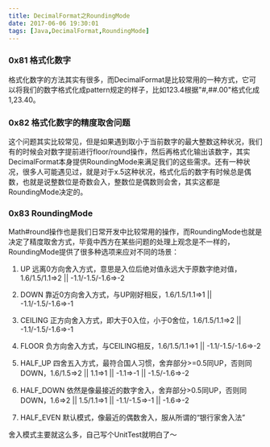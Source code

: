 ```yaml
---
title: DecimalFormat之RoundingMode
date: 2017-06-06 19:30:01
tags: [Java,DecimalFormat,RoundingMode]
---
```


### 0x81 格式化数字

格式化数字的方法其实有很多，而DecimalFormat是比较常用的一种方式，它可以将我们的数字格式化成pattern规定的样子，比如123.4根据"#,##.00"格式化成1,23.40。

### 0x82 格式化数字的精度取舍问题

这个问题其实比较常见，但是如果遇到取小于当前数字的最大整数这种状况，我们有的时候会对数字提前进行floor/round操作，然后再格式化输出该数字，其实DecimalFormat本身提供RoundingMode来满足我们的这些需求。还有一种状况，很多人可能遇见过，就是对于x.5这种状况，格式化后的数字有时候总是偶数，也就是说整数位是奇数会入，整数位是偶数则会舍，其实这都是RoundingMode决定的。

### 0x83 RoundingMode

Math#round操作也是我们日常开发中比较常用的操作，而RoundingMode也就是决定了精度取舍方式，毕竟中西方在某些问题的处理上观念是不一样的，RoundingMode提供了很多种选项来应对不同的场景：

1. UP
    远离0方向舍入方式，意思是入位后绝对值永远大于原数字绝对值，1.6/1.5/1.1=>2 || -1.1/-1.5/-1.6=>-2

1. DOWN
    靠近0方向舍入方式，与UP刚好相反，1.6/1.5/1.1=>1 || -1.1/-1.5/-1.6=>-1

1. CEILING
    正方向舍入方式，即大于0入位，小于0舍位，1.6/1.5/1.1=>2 || -1.1/-1.5/-1.6=>-1

1. FLOOR
    负方向舍入方式，与CEILING相反，1.6/1.5/1.1=>1 || -1.1/-1.5/-1.6=>-2

1. HALF_UP
    四舍五入方式，最符合国人习惯，舍弃部分>=0.5同UP，否则同DOWN，1.6/1.5=>2 || 1.1=>1 || -1.1=>-1 || -1.5/-1.6=>-2

1. HALF_DOWN
    依然是像最接近的数字舍入，舍弃部分>0.5同UP，否则同DOWN，1.6=>2 || 1.5/1.1=>1 || -1.1/-1.5=>-1 || -1.6=>-2

1. HALF_EVEN
    默认模式，像最近的偶数舍入，服从所谓的“银行家舍入法”

舍入模式主要就这么多，自己写个UnitTest就明白了～
